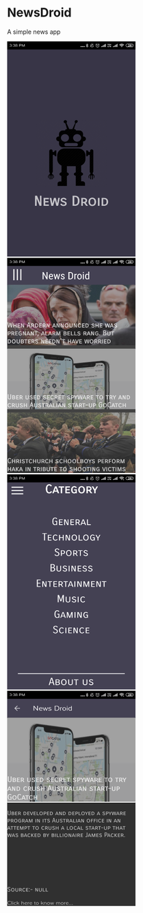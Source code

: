 # NewsDroid
A simple news app


<img src="Screenshot_2019-03-18-15-38-01-425_com.chandora.androidy.newsdroid.png" width="300" height="500" alt="Screenshot"/>
<img src="Screenshot_2019-03-18-15-38-06-758_com.chandora.androidy.newsdroid.png" width="300" height="500" alt="Screenshot"/>
<img src="Screenshot_2019-03-18-15-38-10-994_com.chandora.androidy.newsdroid.png" width="300" height="500" alt="Screenshot"/>
<img src="Screenshot_2019-03-18-15-38-16-885_com.chandora.androidy.newsdroid.png" width="300" height="500" alt="Screenshot"/>

